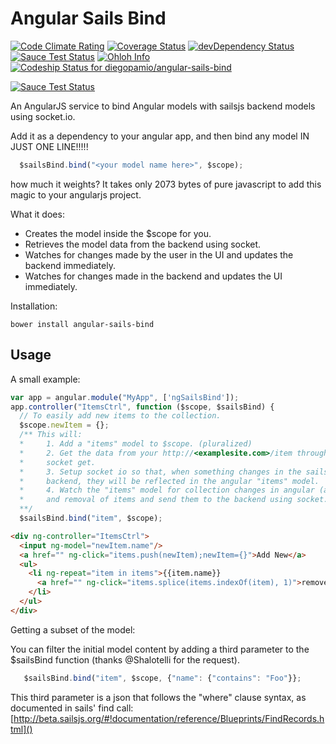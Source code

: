 Angular Sails Bind
==================
[![Code Climate Rating](https://codeclimate.com/github/diegopamio/angular-sails-bind.png)](https://codeclimate.com/github/diegopamio/angular-sails-bind)
[![Coverage Status](https://coveralls.io/repos/diegopamio/angular-sails-bind/badge.png?branch=master)](https://coveralls.io/r/diegopamio/angular-sails-bind?branch=master)
[![devDependency Status](https://david-dm.org/diegopamio/angular-sails-bind/dev-status.svg)](https://david-dm.org/diegopamio/angular-sails-bind#info=devDependencies)
[![Sauce Test Status](https://saucelabs.com/buildstatus/diegopamio?auth=81be93491f9e7bbfed6d61823bf9352c)](https://saucelabs.com/u/diegopamio)
[![Ohloh Info](https://www.ohloh.net/p/angular-sails-bind/widgets/project_thin_badge.gif)](https://www.ohloh.net/p/angular-sails-bind/)
[![Codeship Status for diegopamio/angular-sails-bind](https://www.codeship.io/projects/942c0fa0-d0ec-0131-db62-1211774025ad/status?branch=master)](https://www.codeship.io/projects/23182)

[![Sauce Test Status](https://saucelabs.com/browser-matrix/diegopamio.svg?auth=81be93491f9e7bbfed6d61823bf9352c)](https://saucelabs.com/u/diegopamio)

An AngularJS service to bind Angular models with sailsjs backend models using socket.io.

Add it as a dependency to your angular app, and then bind any model IN JUST ONE LINE!!!!!

```javascript
  $sailsBind.bind("<your model name here>", $scope);
```

how much it weights? It takes only 2073 bytes of pure javascript to add this magic to your angularjs project.

What it does:

* Creates the model inside the $scope for you.
* Retrieves the model data from the backend using socket.
* Watches for changes made by the user in the UI and updates the backend immediately.
* Watches for changes made in the backend and updates the UI immediately.

Installation:

```shell
bower install angular-sails-bind
```

Usage
-----

A small example:

```javascript
var app = angular.module("MyApp", ['ngSailsBind']);
app.controller("ItemsCtrl", function ($scope, $sailsBind) {
  // To easily add new items to the collection.
  $scope.newItem = {};  
  /** This will:
  *     1. Add a "items" model to $scope. (pluralized)
  *     2. Get the data from your http://<examplesite.com>/item through sailsjs
  *     socket get.
  *     3. Setup socket io so that, when something changes in the sailsjs
  *     backend, they will be reflected in the angular "items" model.
  *     4. Watch the "items" model for collection changes in angular (add
  *     and removal of items and send them to the backend using socket.
  **/
  $sailsBind.bind("item", $scope);
```

```html
<div ng-controller="ItemsCtrl">
  <input ng-model="newItem.name"/>
  <a href="" ng-click="items.push(newItem);newItem={}">Add New</a>
  <ul>
    <li ng-repeat="item in items">{{item.name}}
      <a href="" ng-click="items.splice(items.indexOf(item), 1)">remove</a>
    </li>
  </ul>
</div>
```

Getting a subset of the model:

You can filter the initial model content by adding a third parameter to the $sailsBind function (thanks @Shalotelli for the request). 

```javascript
   $sailsBind.bind("item", $scope, {"name": {"contains": "Foo"}};
```

This third parameter is a json that follows the "where" clause syntax, as documented in sails' find call: 
[http://beta.sailsjs.org/#!documentation/reference/Blueprints/FindRecords.html]()
